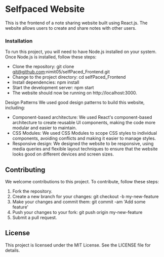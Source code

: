 # Selfpaced Website
This is the frontend of a note sharing website built using React.js. The website allows users to create and share notes with other users.

### Installation
To run this project, you will need to have Node.js installed on your system. Once Node.js is installed, follow these steps:

- Clone the repository: git clone git@github.com:nimit05/selfPaced_Frontend.git
- Change to the project directory: cd selfPaced_Frontend
- Install dependencies: npm install
- Start the development server: npm start
- The website should now be running on http://localhost:3000.

Design Patterns
We used good design patterns to build this website, including:

- Component-based architecture: We used React's component-based architecture to create reusable UI components, making the code more modular and easier to maintain.
- CSS Modules: We used CSS Modules to scope CSS styles to individual components, avoiding conflicts and making it easier to manage styles.
- Responsive design: We designed the website to be responsive, using media queries and flexible layout techniques to ensure that the website looks good on different devices and screen sizes.

## Contributing
We welcome contributions to this project. To contribute, follow these steps:

1. Fork the repository.
1. Create a new branch for your changes: git checkout -b my-new-feature
1. Make your changes and commit them: git commit -am 'Add some feature'
1. Push your changes to your fork: git push origin my-new-feature
1. Submit a pull request.
## License
This project is licensed under the MIT License. See the LICENSE file for details.
